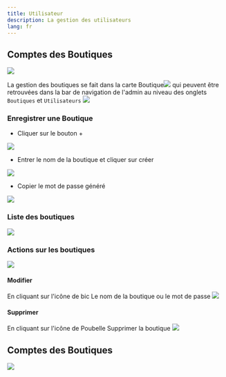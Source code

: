 ```yaml
---
title: Utilisateur
description: La gestion des utilisateurs
lang: fr
---
```


## Comptes des Boutiques
<img src="/guides/shop_add_00.jpg"/>

La gestion des boutiques se fait dans la carte Boutique<img class="rounded-lg" src="/guides/shop_list_00.jpg"/>
qui peuvent être retrouvées dans la bar de navigation de l'admin au niveau des onglets `Boutiques` et `Utilisateurs`
<img class="rounded-lg" src="/guides/sidebar_admin.jpg"/>

### Enregistrer une Boutique
- Cliquer sur le bouton +
<img src="/guides/shop_add_01.jpg"/>

- Entrer le nom de la boutique et cliquer sur créer
<img src="/guides/shop_add_02.jpg"/>

- Copier le mot de passe généré 
<img class="rounded-lg" src="/guides/shop_add_03.jpg"/>

### Liste des boutiques
<img class="rounded-lg" src="/guides/shop_list_00.jpg"/>

### Actions sur les boutiques
<img class="rounded-lg" src="/guides/shop_action_00.jpg"/>

#### Modifier
En cliquant sur l'icône de bic
Le nom de la boutique ou le mot de passe
<img class="rounded-lg" src="/guides/shop_action_01.jpg"/>
#### Supprimer
En cliquant sur l'icône de Poubelle
Supprimer la boutique
<img class="rounded-lg" src="/guides/shop_action_02.jpg"/>



## Comptes des Boutiques
<img src="/guides/ware_00.jpg"/>

